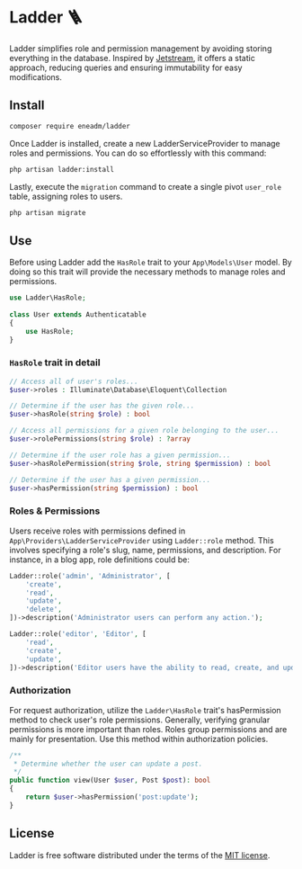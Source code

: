 

# Ladder 🪜
Ladder simplifies role and permission management by avoiding storing everything in the database. 
Inspired by [Jetstream](https://jetstream.laravel.com/features/teams.html#roles-permissions), 
it offers a static approach, reducing queries and ensuring immutability for easy modifications.

## Install
```bash
composer require eneadm/ladder
```

Once Ladder is installed, create a new LadderServiceProvider to manage roles and permissions. 
You can do so effortlessly with this command:

```bash
php artisan ladder:install
```

Lastly, execute the `migration` command to create a single pivot `user_role` table, assigning roles to users.

```bash
php artisan migrate
```

## Use

Before using Ladder add the `HasRole` trait to your `App\Models\User` model. 
By doing so this trait will provide the necessary methods to manage roles and permissions. 

```php
use Ladder\HasRole;
 
class User extends Authenticatable
{
    use HasRole;
}
```

### `HasRole` trait in detail

```php
// Access all of user's roles...
$user->roles : Illuminate\Database\Eloquent\Collection

// Determine if the user has the given role... 
$user->hasRole(string $role) : bool

// Access all permissions for a given role belonging to the user...
$user->rolePermissions(string $role) : ?array

// Determine if the user role has a given permission...
$user->hasRolePermission(string $role, string $permission) : bool

// Determine if the user has a given permission...
$user->hasPermission(string $permission) : bool
```

### Roles & Permissions
Users receive roles with permissions defined in `App\Providers\LadderServiceProvider` using `Ladder::role` method. This involves specifying a role's slug, name, permissions, and description. For instance, in a blog app, role definitions could be:
```php
Ladder::role('admin', 'Administrator', [
    'create',
    'read',
    'update',
    'delete',
])->description('Administrator users can perform any action.');

Ladder::role('editor', 'Editor', [
    'read',
    'create',
    'update',
])->description('Editor users have the ability to read, create, and update.');
```

### Authorization
For request authorization, utilize the `Ladder\HasRole` trait's hasPermission method to check user's role permissions. Generally, verifying granular permissions is more important than roles. Roles group permissions and are mainly for presentation. Use this method within authorization policies.
```php
/**
 * Determine whether the user can update a post.
 */
public function view(User $user, Post $post): bool
{
    return $user->hasPermission('post:update');
}
```

## License
Ladder is free software distributed under the terms of the [MIT license](https://github.com/eneadm/ladder/blob/main/LICENSE.md).